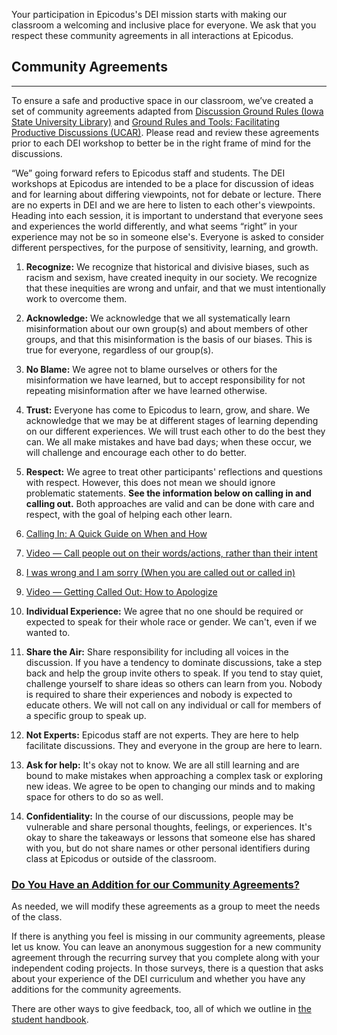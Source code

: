 Your participation in Epicodus's DEI mission starts with making our classroom a welcoming and inclusive place for everyone. We ask that you respect these community agreements in all interactions at Epicodus.

## Community Agreements

---

To ensure a safe and productive space in our classroom, we’ve created a set of community agreements adapted from [Discussion Ground Rules (Iowa State University Library)](https://instr.iastate.libguides.com/c.php?g=957020&p=6908208) and [Ground Rules and Tools: Facilitating Productive Discussions (UCAR)](https://www.ucar.edu/who-we-are/diversity-inclusion/community-resources/ground-rules-tools). Please read and review these agreements prior to each DEI workshop to better be in the right frame of mind for the discussions.   

“We” going forward refers to Epicodus staff and students. The DEI workshops at Epicodus are intended to be a place for discussion of ideas and for learning about differing viewpoints, not for debate or lecture. There are no experts in DEI and we are here to listen to each other's viewpoints. Heading into each session, it is important to understand that everyone sees and experiences the world differently, and what seems “right” in your experience may not be so in someone else's. Everyone is asked to consider different perspectives, for the purpose of sensitivity, learning, and growth. 

1. **Recognize:** We recognize that historical and divisive biases, such as racism and sexism, have created inequity in our society. We recognize that these inequities are wrong and unfair, and that we must intentionally work to overcome them.

2. **Acknowledge:** We acknowledge that we all systematically learn misinformation about our own group(s) and about members of other groups, and that this misinformation is the basis of our biases. This is true for everyone, regardless of our group(s).

3. **No Blame:** We agree not to blame ourselves or others for the misinformation we have learned, but to accept responsibility for not repeating misinformation after we have learned otherwise.
 
4. **Trust:** Everyone has come to Epicodus to learn, grow, and share. We acknowledge that we may be at different stages of learning depending on our different experiences. We will trust each other to do the best they can. We all make mistakes and have bad days; when these occur, we will challenge and encourage each other to do better.

5. **Respect:** We agree to treat other participants' reflections and questions with respect. However, this does not mean we should ignore problematic statements. **See the information below on calling in and calling out.** Both approaches are valid and can be done with care and respect, with the goal of helping each other learn.

  1.  [Calling In: A Quick Guide on When and How](https://everydayfeminism.com/2015/01/guide-to-calling-in/)
  2.  [Video — Call people out on their words/actions, rather than their intent](https://www.youtube.com/watch?v=b0Ti-gkJiXc)
  3.  [I was wrong and I am sorry (When you are called out or called in)](http://womeninastronomy.blogspot.com/2015/04/i-was-wrong-and-i-am-sorry.html)
  4.  [Video — Getting Called Out: How to Apologize](https://www.youtube.com/watch?v=C8xJXKYL8pU&t=2s)

6. **Individual Experience:** We agree that no one should be required or expected to speak for their whole race or gender. We can't, even if we wanted to.
 
7. **Share the Air:** Share responsibility for including all voices in the discussion. If you have a tendency to dominate discussions, take a step back and help the group invite others to speak. If you tend to stay quiet, challenge yourself to share ideas so others can learn from you. Nobody is required to share their experiences and nobody is expected to educate others. We will not call on any individual or call for members of a specific group to speak up.

8. **Not Experts:** Epicodus staff are not experts. They are here to help facilitate discussions. They and everyone in the group are here to learn.

9. **Ask for help:** It's okay not to know. We are all still learning and are bound to make mistakes when approaching a complex task or exploring new ideas. We agree to be open to changing our minds and to making space for others to do so as well.

10. **Confidentiality:** In the course of our discussions, people may be vulnerable and share personal thoughts, feelings, or experiences. It's okay to share the takeaways or lessons that someone else has shared with you, but do not share names or other personal identifiers during class at Epicodus or outside of the classroom.

### [Do You Have an Addition for our Community Agreements?](#do-you-have-an-addition-for-our-community-agreements)

As needed, we will modify these agreements as a group to meet the needs of the class. 

If there is anything you feel is missing in our community agreements, please let us know. You can leave an anonymous suggestion for a new community agreement through the recurring survey that you complete along with your independent coding projects. In those surveys, there is a question that asks about your experience of the DEI curriculum and whether you have any additions for the community agreements.

There are other ways to give feedback, too, all of which we outline in [the student handbook](https://www.learnhowtoprogram.com/introduction-to-programming/getting-started-at-epicodus/student-handbook#giving-feedback). 